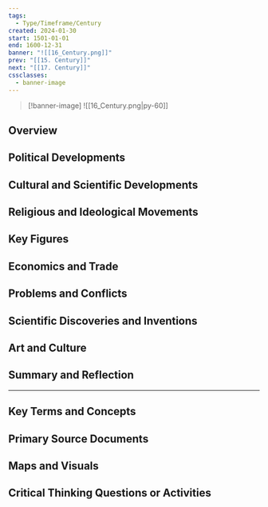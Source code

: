 ```yaml
---
tags:
  - Type/Timeframe/Century
created: 2024-01-30
start: 1501-01-01
end: 1600-12-31
banner: "![[16_Century.png]]"
prev: "[[15. Century]]"
next: "[[17. Century]]"
cssclasses:
  - banner-image
---
```

>[!banner-image] ![[16_Century.png|py-60]]
>
## Overview
## Political Developments
## Cultural and Scientific Developments
## Religious and Ideological Movements
## Key Figures
## Economics and Trade
## Problems and Conflicts
## Scientific Discoveries and Inventions
## Art and Culture
## Summary and Reflection
---
## Key Terms and Concepts
## Primary Source Documents
## Maps and Visuals
## Critical Thinking Questions or Activities


